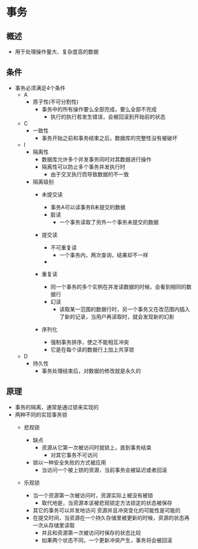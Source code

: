 # 事务
## 概述
- 用于处理操作量大、复杂度高的数据

## 条件
- 事务必须满足4个条件
	- A
		- 原子性(不可分割性)
			- 事务中的所有操作要么全部完成，要么全部不完成
				- 执行的执行若发生错误，会被回滚到开始前的状态
	- C
		- 一致性
			- 事务开始之前和事务结束之后，数据库的完整性没有被破坏
	- I
		- 隔离性
			- 数据库允许多个并发事务同时对其数据进行操作
			- 隔离性可以防止多个事务并发执行时
				- 由于交叉执行而导致数据的不一致
		- 隔离级别
			- 未提交读
				- 事务A可以读事务B未提交的数据
				- 脏读
					- 一个事务读取了另外一个事务未提交的数据

			- 提交读
				- 不可重复读
					- 一个事务内，两次查询，结果却不一样 
				- 

			- 重复读
				- 同一个事务的多个实例在并发读数据的时候，会看到相同的数据行
				- 幻读
					- 读取某一范围的数据行时，另一个事务又在改范围内插入了新的记录，当用户再读取时，就会发现新的幻影

			- 序列化
				- 强制事务排序，使之不能相互冲突
				- 它是在每个读的数据行上加上共享锁
	- D
		- 持久性
			- 事务处理结束后，对数据的修改就是永久的

## 原理
- 事务的隔离，通常是通过锁来实现的
- 两种不同的实现事务锁
	- 悲观锁
	    - 缺点
		    - 资源从它第一次被访问时就锁上，直到事务结束
			    - 对其它事务不可访问
		- 锁以一种安全失败的方式被应用   
			- 当访问一个被上锁的资源，当前事务会被延迟或者回滚 

	- 乐观锁
		- 当一个资源第一次被访问时，资源实际上被没有被锁	
			- 取代地是，当资源本该被悲观锁定方法锁定的状态被保存
		- 其它的事务可以并发地访问	资源并且冲突变化的可能性是可能的
		- 在提交时间，当资源在一个持久存储里被更新的时候，资源的状态再一次从存储里读取
			- 并且和资源第一次被访问时保存的状态比较
			- 如果两个状态不同，一个更新冲突产生，事务将会被回滚